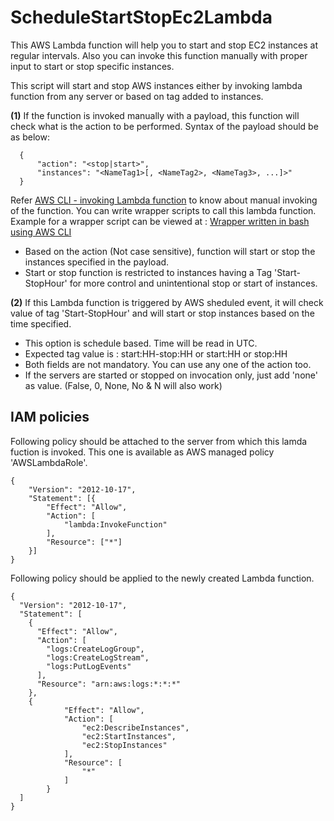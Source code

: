 # ScheduleStartStopEc2Lambda
This AWS Lambda function will help you to start and stop EC2 instances at regular intervals. Also you can invoke this function manually with proper input to start or stop specific instances.


This script will start and stop AWS instances either by invoking lambda function from any server or based on tag added to instances.


**(1)** If the function is invoked manually with a payload, this function will check what is the action to be performed. Syntax of the  payload should be as below:
```
  {
      "action": "<stop|start>",
      "instances": "<NameTag1>[, <NameTag2>, <NameTag3>, ...]>"
  }
```
Refer [AWS CLI - invoking Lambda function]( http://docs.aws.amazon.com/lambda/latest/dg/with-userapp-walkthrough-custom-events-invoke.html) to know about manual invoking of the function. You can write wrapper scripts to call this lambda function. Example for a wrapper script can be viewed at : [Wrapper written in bash using AWS CLI](https://github.com/bijohnvincent/cmapi_clusterstartstop/blob/master/startstopec2instances.sh) 


- Based on the action (Not case sensitive), function will start or stop the instances specified in the payload.
- Start or stop function is restricted to instances having a Tag 'Start-StopHour' for more control and unintentional stop or start of instances.

**(2)** If this Lambda function is triggered by AWS sheduled event, it will check value of tag 'Start-StopHour' and will start or stop instances based on the time specified.
- This option is schedule based. Time will be read in UTC.
- Expected tag value is : start:HH-stop:HH or start:HH or stop:HH
- Both fields are not mandatory. You can use any one of the action too.
- If the servers are started or stopped on invocation only, just add 'none' as value. (False, 0, None, No & N will also work)

## IAM policies
Following policy should be attached to the server from which this lamda fuction is invoked. This one is available as AWS managed policy 'AWSLambdaRole'.
```
{
    "Version": "2012-10-17",
    "Statement": [{
        "Effect": "Allow",
        "Action": [
            "lambda:InvokeFunction"
        ],
        "Resource": ["*"]
    }]
}
```


Following policy should be applied to the newly created Lambda function.
```
{
  "Version": "2012-10-17",
  "Statement": [
    {
      "Effect": "Allow",
      "Action": [
        "logs:CreateLogGroup",
        "logs:CreateLogStream",
        "logs:PutLogEvents"
      ],
      "Resource": "arn:aws:logs:*:*:*"
    },
    {
            "Effect": "Allow",
            "Action": [
                "ec2:DescribeInstances",
                "ec2:StartInstances",
                "ec2:StopInstances"
            ],
            "Resource": [
                "*"
            ]
        }
  ]
}
```

